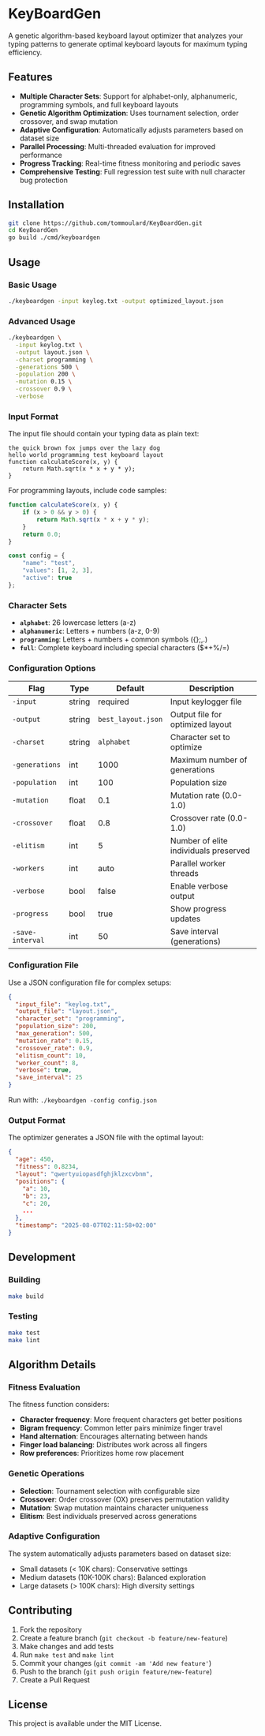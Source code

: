 # KeyBoardGen

A genetic algorithm-based keyboard layout optimizer that analyzes your typing patterns to generate optimal keyboard layouts for maximum typing efficiency.

## Features

- **Multiple Character Sets**: Support for alphabet-only, alphanumeric, programming symbols, and full keyboard layouts
- **Genetic Algorithm Optimization**: Uses tournament selection, order crossover, and swap mutation
- **Adaptive Configuration**: Automatically adjusts parameters based on dataset size
- **Parallel Processing**: Multi-threaded evaluation for improved performance
- **Progress Tracking**: Real-time fitness monitoring and periodic saves
- **Comprehensive Testing**: Full regression test suite with null character bug protection

## Installation

```bash
git clone https://github.com/tommoulard/KeyBoardGen.git
cd KeyBoardGen
go build ./cmd/keyboardgen
```

## Usage

### Basic Usage

```bash
./keyboardgen -input keylog.txt -output optimized_layout.json
```

### Advanced Usage

```bash
./keyboardgen \
  -input keylog.txt \
  -output layout.json \
  -charset programming \
  -generations 500 \
  -population 200 \
  -mutation 0.15 \
  -crossover 0.9 \
  -verbose
```

### Input Format

The input file should contain your typing data as plain text:

```
the quick brown fox jumps over the lazy dog
hello world programming test keyboard layout
function calculateScore(x, y) {
    return Math.sqrt(x * x + y * y);
}
```

For programming layouts, include code samples:

```javascript
function calculateScore(x, y) {
    if (x > 0 && y > 0) {
        return Math.sqrt(x * x + y * y);
    }
    return 0.0;
}

const config = {
    "name": "test",
    "values": [1, 2, 3],
    "active": true
};
```

### Character Sets

- **`alphabet`**: 26 lowercase letters (a-z)
- **`alphanumeric`**: Letters + numbers (a-z, 0-9)
- **`programming`**: Letters + numbers + common symbols ({}[]();,.)
- **`full`**: Complete keyboard including special characters ($*+%/=)

### Configuration Options

| Flag | Type | Default | Description |
|------|------|---------|-------------|
| `-input` | string | required | Input keylogger file |
| `-output` | string | `best_layout.json` | Output file for optimized layout |
| `-charset` | string | `alphabet` | Character set to optimize |
| `-generations` | int | 1000 | Maximum number of generations |
| `-population` | int | 100 | Population size |
| `-mutation` | float | 0.1 | Mutation rate (0.0-1.0) |
| `-crossover` | float | 0.8 | Crossover rate (0.0-1.0) |
| `-elitism` | int | 5 | Number of elite individuals preserved |
| `-workers` | int | auto | Parallel worker threads |
| `-verbose` | bool | false | Enable verbose output |
| `-progress` | bool | true | Show progress updates |
| `-save-interval` | int | 50 | Save interval (generations) |

### Configuration File

Use a JSON configuration file for complex setups:

```json
{
  "input_file": "keylog.txt",
  "output_file": "layout.json",
  "character_set": "programming",
  "population_size": 200,
  "max_generation": 500,
  "mutation_rate": 0.15,
  "crossover_rate": 0.9,
  "elitism_count": 10,
  "worker_count": 8,
  "verbose": true,
  "save_interval": 25
}
```

Run with: `./keyboardgen -config config.json`

### Output Format

The optimizer generates a JSON file with the optimal layout:

```json
{
  "age": 450,
  "fitness": 0.8234,
  "layout": "qwertyuiopasdfghjklzxcvbnm",
  "positions": {
    "a": 10,
    "b": 23,
    "c": 20,
    ...
  },
  "timestamp": "2025-08-07T02:11:58+02:00"
}
```

## Development

### Building

```bash
make build
```

### Testing

```bash
make test
make lint
```

## Algorithm Details

### Fitness Evaluation

The fitness function considers:
- **Character frequency**: More frequent characters get better positions
- **Bigram frequency**: Common letter pairs minimize finger travel
- **Hand alternation**: Encourages alternating between hands
- **Finger load balancing**: Distributes work across all fingers
- **Row preferences**: Prioritizes home row placement

### Genetic Operations

- **Selection**: Tournament selection with configurable size
- **Crossover**: Order crossover (OX) preserves permutation validity
- **Mutation**: Swap mutation maintains character uniqueness
- **Elitism**: Best individuals preserved across generations

### Adaptive Configuration

The system automatically adjusts parameters based on dataset size:
- Small datasets (< 10K chars): Conservative settings
- Medium datasets (10K-100K chars): Balanced exploration
- Large datasets (> 100K chars): High diversity settings

## Contributing

1. Fork the repository
2. Create a feature branch (`git checkout -b feature/new-feature`)
3. Make changes and add tests
4. Run `make test` and `make lint`
5. Commit your changes (`git commit -am 'Add new feature'`)
6. Push to the branch (`git push origin feature/new-feature`)
7. Create a Pull Request

## License

This project is available under the MIT License.